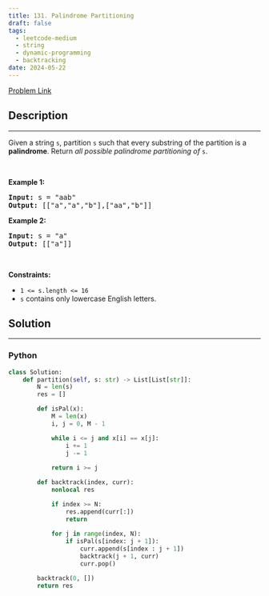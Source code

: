 ```yaml
---
title: 131. Palindrome Partitioning
draft: false
tags: 
  - leetcode-medium
  - string
  - dynamic-programming
  - backtracking
date: 2024-05-22
---
```


[Problem Link](https://leetcode.com/problems/palindrome-partitioning/)

## Description

---
<p>Given a string <code>s</code>, partition <code>s</code> such that every <span data-keyword="substring-nonempty">substring</span> of the partition is a <span data-keyword="palindrome-string"><strong>palindrome</strong></span>. Return <em>all possible palindrome partitioning of </em><code>s</code>.</p>

<p>&nbsp;</p>
<p><strong class="example">Example 1:</strong></p>
<pre><strong>Input:</strong> s = "aab"
<strong>Output:</strong> [["a","a","b"],["aa","b"]]
</pre><p><strong class="example">Example 2:</strong></p>
<pre><strong>Input:</strong> s = "a"
<strong>Output:</strong> [["a"]]
</pre>
<p>&nbsp;</p>
<p><strong>Constraints:</strong></p>

<ul>
	<li><code>1 &lt;= s.length &lt;= 16</code></li>
	<li><code>s</code> contains only lowercase English letters.</li>
</ul>


## Solution

---
### Python
``` py title='palindrome-partitioning'
class Solution:
    def partition(self, s: str) -> List[List[str]]:
        N = len(s)
        res = []

        def isPal(x):
            M = len(x)
            i, j = 0, M - 1

            while i <= j and x[i] == x[j]:
                i += 1
                j -= 1
            
            return i >= j

        def backtrack(index, curr):
            nonlocal res

            if index >= N:
                res.append(curr[:])
                return
            
            for j in range(index, N):
                if isPal(s[index: j + 1]):
                    curr.append(s[index : j + 1])
                    backtrack(j + 1, curr)
                    curr.pop()

        backtrack(0, [])
        return res
```

